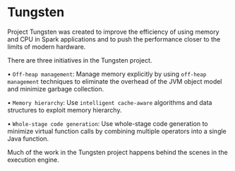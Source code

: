 # Tungsten

Project Tungsten was created to improve the efficiency of using memory and
CPU in Spark applications and to push the performance closer to the limits of modern
hardware.

There are three initiatives in the Tungsten project.

• `Off-heap management`: Manage memory explicitly by using `off-heap management` techniques to eliminate the overhead of the JVM object model and minimize garbage collection.

• `Memory hierarchy`: Use `intelligent cache-aware` algorithms and data structures to exploit memory hierarchy.

• `Whole-stage code generation`: Use whole-stage code generation to minimize virtual function calls by combining multiple operators into a single Java function.

Much of the work in the Tungsten project happens behind the scenes in the execution engine. 


